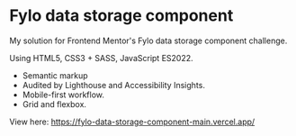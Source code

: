 # Fylo data storage component

My solution for Frontend Mentor's Fylo data storage component challenge.

Using HTML5, CSS3 + SASS, JavaScript ES2022.
* Semantic markup
* Audited by Lighthouse and Accessibility Insights.
* Mobile-first workflow.
* Grid and flexbox.

View here: https://fylo-data-storage-component-main.vercel.app/
